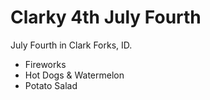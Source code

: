 # Clarky 4th July Fourth
July Fourth in Clark Forks, ID.


* Fireworks
* Hot Dogs & Watermelon
* Potato Salad
